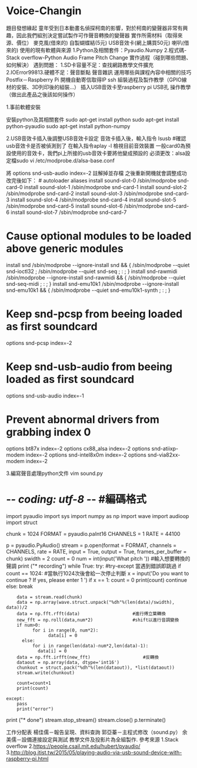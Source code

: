 # Voice-Changin
題目發想緣起
	童年受到日本動畫名偵探柯南的影響，對於柯南的變聲器非常有興趣，因此我們組別決定嘗試製作可作聲音轉換的變聲器
實作所需材料（取得來源、價位）
	麥克風(借來的)
	自製蝴蝶結(5元)
	USB音效卡(網上購買50元)
	喇叭(借來的)
使用的現有軟體與來源
	1.Python及相關套件：Pyaudio.Numpy
	2.程式碼-Stack overflow-Python Audio Frame Pitch Change
實作過程（碰到哪些問題、如何解決）
	遇到問題：
1.SD卡容量不足：查找網路教學文件擴充
2.IOError99813.硬體不足：聲音斷點
聲音雜訊
運用哪些與課程內容中相關的技巧
	Postfix－Raspberry Pi 開機自動寄信取得IP
	ssh
組裝過程及製作教學（GPIO線材的安裝、3D列印後的組裝...）
	插入USB音效卡至raspberry pi USB孔
操作教學（做出此產品之後該如何操作）
	
1.事前軟體安裝

安裝python及其相關套件
sudo apt-get install python
sudo apt-get install python-pyaudio
sudo apt-get install python-numpy

2.USB音效卡插入後調整USB音效卡設定
音效卡插入後，輸入指令
lsusb		#確認usb音效卡是否被偵測到了
在輸入指令aplay -l 檢視目前音效裝置
一般card0為預設使用的音效卡，我們pi上所接的usb音效卡要將他變成預設的
必須更改：alsa設定檔sudo vi /etc/modprobe.d/alsa-base.conf

將
options snd-usb-audio index=-2  註解掉並存檔
之後重新開機就會調整成功
	改完後如下：
	# autoloader aliases
install sound-slot-0 /sbin/modprobe snd-card-0
install sound-slot-1 /sbin/modprobe snd-card-1
install sound-slot-2 /sbin/modprobe snd-card-2
install sound-slot-3 /sbin/modprobe snd-card-3
install sound-slot-4 /sbin/modprobe snd-card-4
install sound-slot-5 /sbin/modprobe snd-card-5
install sound-slot-6 /sbin/modprobe snd-card-6
install sound-slot-7 /sbin/modprobe snd-card-7
# Cause optional modules to be loaded above generic modules
install snd /sbin/modprobe --ignore-install snd && { /sbin/modprobe --quiet snd-ioctl32 ; /sbin/modprobe --quiet snd-seq ; : ; }
install snd-rawmidi /sbin/modprobe --ignore-install snd-rawmidi && { /sbin/modprobe --quiet snd-seq-midi ; : ; }
install snd-emu10k1 /sbin/modprobe --ignore-install snd-emu10k1 && { /sbin/modprobe --quiet snd-emu10k1-synth ; : ; }
# Keep snd-pcsp from beeing loaded as first soundcard
options snd-pcsp index=-2
# Keep snd-usb-audio from beeing loaded as first soundcard
options snd-usb-audio index=-1
# Prevent abnormal drivers from grabbing index 0
options bt87x index=-2
options cx88_alsa index=-2
options snd-atiixp-modem index=-2
options snd-intel8x0m index=-2
options snd-via82xx-modem index=-2


3.編寫聲音處理python文件
vim sound.py
# -*- coding: utf-8 -*-					#編碼格式
import pyaudio
import sys
import numpy as np
import wave
import audioop
import struct

chunk = 1024
FORMAT = pyaudio.paInt16
CHANNELS = 1
RATE = 44100
    
p = pyaudio.PyAudio()
stream = p.open(format = FORMAT,
                channels = CHANNELS,
                rate = RATE,
                input = True,
                output = True,
                frames_per_buffer = chunk)
swidth = 2
count = 0
num = int(input('What pitch '))				#輸入想要轉換的聲調
print ("* recording")
while True:
    try:							#try-except 當遇到錯誤即跳過
        if count == 1024:					#當執行1024次後會給一次停止判斷
            x = input('Do you want to continue ? If yes, please enter 1 ')
            if x == 1:
                count = 0
                print(count)
                continue
            else:
                break

        data = stream.read(chunk)
        data = np.array(wave.struct.unpack("%dh"%(len(data)/swidth), data))/2 
        data = np.fft.rfft(data)					#進行傅立葉轉換
        new_fft = np.roll(data,num*2)				#shift以進行音調變換
        if num>0:
              for i in range(0, num*2):
                    data[i] = 0
          else:
              for i in range(len(data)-num*2,len(data)-1):
                data[i] = 0
        data = np.fft.irfft(new_fft)					#反轉換
        dataout = np.array(data, dtype='int16')
        chunkout = struct.pack("%dh"%(len(dataout)), *list(dataout)) 
        stream.write(chunkout)

        count=count+1
        print(count)

    except:
        pass
        print("error")

print ("* done")
stream.stop_stream()
stream.close()
p.terminate()

工作分配表
	楊佳儒－報告呈現、資料查詢
	郭亞蓁－主程式修改（sound.py）
余美儒－設備連接設定與測試
教學文件及投影片為全組製作.
參考來源
	1.Stack overflow
	2.https://people.csail.mit.edu/hubert/pyaudio/
3.http://blog.itist.tw/2015/05/playing-audio-via-usb-sound-device-with-raspberry-pi.html
